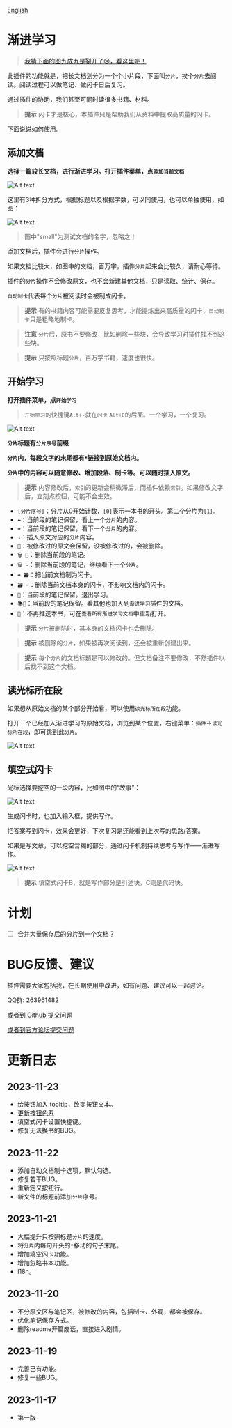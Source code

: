 [English](https://github.com/IAliceBobI/sy-progressive-plugin/blob/main/README.md)

# 渐进学习

> [我猜下面的图九成九是裂开了😢，看这里吧！](https://gitee.com/TokenzQdBN/sy-progressive-plugin/blob/main/README_zh_CN.md)

此插件的功能就是，把长文档划分为一个个小片段，下面叫`分片`，挨个`分片`去阅读。阅读过程可以做笔记、做闪卡日后复习。

通过插件的协助，我们甚至可同时读很多书籍、材料。

> **提示** 闪卡才是核心，本插件只是帮助我们从资料中提取高质量的闪卡。

下面说说如何使用。

## 添加文档

**选择一篇较长文档，进行渐进学习。打开插件菜单，点`添加当前文档`**

![Alt text](assets/addDoc.png)

这里有3种拆分方式，根据标题以及根据字数，可以同使用，也可以单独使用，如图：

![Alt text](assets/split.png)

> 图中"small"为测试文档的名字，忽略之！

添加文档后，插件会进行`分片`操作。

如果文档比较大，如图中的文档，百万字，插件`分片`起来会比较久，请耐心等待。

插件的`分片`操作不会修改原文，也不会新建其他文档，只是读取、统计、保存。

`自动制卡`代表每个`分片`被阅读时会被制成闪卡。

> **提示** 有的书籍内容可能需要反复思考，才能提炼出来高质量的闪卡，`自动制卡`只是粗略地制卡。

> **注意** `分片`后，原书不要修改，比如删除一些块，会导致学习时插件找不到这些块。

> **提示** 只按照标题`分片`，百万字书籍，速度也很快。

## 开始学习

**打开插件菜单，点`开始学习`**

> `开始学习`的快捷键`Alt+-`就在`闪卡` `Alt+0`的后面。一个学习，一个复习。

![Alt text](assets/reading.png)

**`分片`标题有`分片序号`前缀**

**`分片`内，每段文字的末尾都有`*`链接到原始文档内。**

**`分片`中的内容可以随意修改、增加段落、制卡等。可以随时插入原文。**

> **提示** 内容修改后，`索引`的更新会稍微滞后，而插件依赖`索引`。如果修改文字后，立刻点按钮，可能不会生效。

* `[分片序号]`：分片从0开始计数，`[0]`表示一本书的开头。第二个分片为`[1]`。
* `⬅`：当前段的笔记保留，看上一个`分片`的内容。
* `➡`：当前段的笔记保留，看下一个`分片`的内容。
* `⬇`：插入原文对应的`分片`内容。
* `🧹`：被修改过的原文会保留，没被修改过的，会被删除。
* `🗑 🏃`：删除当前段的笔记。
* `🗑 ➡`：删除当前段的笔记，继续看下一个`分片`。
* `➡ 🗃`：把当前文档制为闪卡。
* `🗃 ➡`：删除当前文档本身的闪卡，不影响文档内的闪卡。
* `🏃`：当前段的笔记保留。退出学习。
* `📚📖`：当前段的笔记保留。看其他也加入到`渐进学习`插件的文档。
* `🚫`：不再推送本书，可在`查看所有渐进学习文档`中重新打开。

> **提示** `分片`被删除时，其本身的文档闪卡也会删除。

> **提示** 被删除的`分片`，如果被再次阅读到，还会被重新创建出来。

> **提示** 每个`分片`的文档标题是可以修改的。但文档备注不要修改，不然插件以后找不到这个文档。

## 读光标所在段

如果想从原始文档的某个部分开始看，可以使用`读光标所在段`功能。

打开一个已经加入渐进学习的原始文档，浏览到某个位置，右键菜单：`插件`->`读光标所在段`，即可跳到此`分片`。

![Alt text](assets/rightClickMenu.png)

## 填空式闪卡

光标选择要挖空的一段内容，比如图中的“故事”：

![Alt text](assets/selected.png)

生成闪卡时，也加入输入框，提供写作。

把答案写到闪卡，效果会更好，下次复习是还能看到上次写的思路/答案。

如果是写文章，可以挖空含糊的部分，通过闪卡机制持续思考与写作——渐进写作。

![Alt text](assets/card.png)

> **提示** 填空式闪卡B，就是写作部分是引述块，C则是代码块。

# 计划

- [ ] 合并大量保存后的分片到一个文档？

# BUG反馈、建议

插件需要大家包括我，在长期使用中改进，如有问题、建议可以一起讨论。

QQ群: 263961482

[或者到 Github 提交问题](https://github.com/IAliceBobI/sy-progressive-plugin/issues)

[或者到官方论坛提交问题](https://ld246.com/tag/siyuan)

# 更新日志

## 2023-11-23

* 给按钮加入 tooltip，改变按钮文本。
* [更新按钮色系](https://github.com/IAliceBobI/sy-progressive-plugin/issues/1)
* 填空式闪卡设置快捷键。
* 修复无法换书的BUG。

## 2023-11-22

* 添加自动文档制卡选项，默认勾选。
* 修复若干BUG。
* 重新定义按钮行。
* 新文件的标题前添加`分片`序号。

## 2023-11-21

* 大幅提升只按照标题`分片`的速度。
* 将`分片`内每句开头的`*`移动的句子末尾。
* 增加填空闪卡功能。
* 增加忽略书本功能。
* i18n。

## 2023-11-20

* 不分原文区与笔记区，被修改的内容，包括制卡、外观，都会被保存。
* 优化笔记保存方式。
* 删除readme开篇废话，直接进入剧情。

## 2023-11-19

* 完善已有功能。
* 修复一些BUG。

## 2023-11-17

* 第一版
